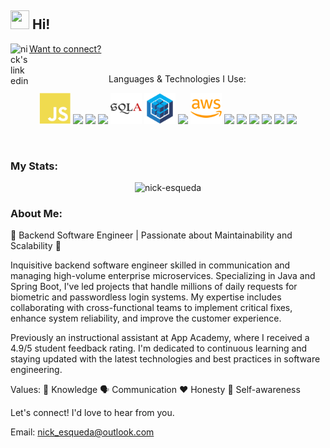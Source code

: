 ## <img src="https://media.giphy.com/media/hvRJCLFzcasrR4ia7z/giphy.gif" width="30px" height="30px"> Hi! 

<a href="https://www.linkedin.com/in/nick-esqueda/">
  <img align="left" alt="nick's linkedin" width="30px" src="https://images.rawpixel.com/image_png_800/czNmcy1wcml2YXRlL3Jhd3BpeGVsX2ltYWdlcy93ZWJzaXRlX2NvbnRlbnQvbHIvdjk4Mi1kNS0xMF8xLnBuZw.png" />
  Want to connect?
</a>
  
<br>  
<br>

<p align="center">Languages & Technologies I Use:</p>
<p align="center">
  
  <img src="https://github.com/devicons/devicon/blob/master/icons/javascript/javascript-plain.svg" style="width:50px;" />
  <img src="https://cdn.jsdelivr.net/gh/devicons/devicon/icons/python/python-original-wordmark.svg" style="width:50px;" />
  <img src="https://cdn.jsdelivr.net/gh/devicons/devicon/icons/react/react-original-wordmark.svg" style="width:50px;" />
  <img src="https://cdn.jsdelivr.net/gh/devicons/devicon/icons/redux/redux-original.svg" style="width:50px;" />
  <img src="https://github.com/devicons/devicon/blob/master/icons/sqlalchemy/sqlalchemy-original.svg" style="width:50px;" />
  <img src="https://github.com/devicons/devicon/blob/master/icons/sequelize/sequelize-original.svg" style="width:50px;" />
  <img src="https://cdn.jsdelivr.net/gh/devicons/devicon/icons/postgresql/postgresql-original-wordmark.svg" style="width:50px;" />
  <img src="https://github.com/devicons/devicon/blob/master/icons/amazonwebservices/amazonwebservices-plain-wordmark.svg" style="width:50px;" />
  <img src="https://cdn.jsdelivr.net/gh/devicons/devicon/icons/html5/html5-plain-wordmark.svg" style="width:50px;" />
  <img src="https://cdn.jsdelivr.net/gh/devicons/devicon/icons/css3/css3-plain-wordmark.svg" style="width:50px;" />
  <img src="https://cdn.jsdelivr.net/gh/devicons/devicon/icons/git/git-original.svg" style="width:50px;" />
  <img src="https://cdn.jsdelivr.net/gh/devicons/devicon/icons/vscode/vscode-original-wordmark.svg" style="width:50px;" />
  <img src="https://cdn.jsdelivr.net/gh/devicons/devicon/icons/heroku/heroku-plain-wordmark.svg" style="width:50px;" />
  <img src="https://cdn.jsdelivr.net/gh/devicons/devicon/icons/docker/docker-plain-wordmark.svg" style="width:50px;" />
</p>

<br>  


### My Stats:
  

<p align="center"><img src="https://github-readme-stats.vercel.app/api?username=nick-esqueda&show_icons=true&theme=tokyonight" alt="nick-esqueda" /></p>

  
### About Me:
🚀 Backend Software Engineer | Passionate about Maintainability and Scalability 🚀

Inquisitive backend software engineer skilled in communication and managing high-volume enterprise microservices. Specializing in Java and Spring Boot, I've led projects that handle millions of daily requests for biometric and passwordless login systems. My expertise includes collaborating with cross-functional teams to implement critical fixes, enhance system reliability, and improve the customer experience.

Previously an instructional assistant at App Academy, where I received a 4.9/5 student feedback rating. I'm dedicated to continuous learning and staying updated with the latest technologies and best practices in software engineering.

Values:
🧠 Knowledge
🗣️ Communication
❤️ Honesty
🧘 Self-awareness

Let's connect! I'd love to hear from you.

Email: nick_esqueda@outlook.com
